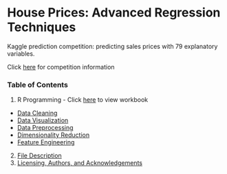 
# House Prices: Advanced Regression Techniques

Kaggle prediction competition: predicting sales prices with 79 explanatory variables.

Click [here](https://www.kaggle.com/c/house-prices-advanced-regression-techniques) for competition information

### Table of Contents

1. R Programming - Click [here](https://github.com/AymenRumi/Data-Science-with-R/edit/master/Kaggle%20Projects/House%20Prices:%20Advanced%20Regression%20Techniques/README.md) to view workbook
- [Data Cleaning](#dc)
- [Data Visualization](#dv)
- [Data Preprocessing](#dp)
- [Dimensionality Reduction](#dr)
- [Feature Engineering](#fe)
2. [File Description](#files)
3. [Licensing, Authors, and Acknowledgements](#licensing)
